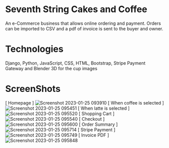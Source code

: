 # Seventh String Cakes and Coffee
An e-Commerce business that allows online ordering and payment. Orders can be imported to CSV and a pdf of invoice is sent to the buyer and owner.

# Technologies
Django, Python, JavaScript, CSS, HTML, Bootstrap, Stripe Payment Gateway and Blender 3D for the cup images

# ScreenShots
[ Homepage ]
![Screenshot 2023-01-25 093910](https://user-images.githubusercontent.com/105762453/214627570-adffedca-911c-4349-bb56-08f2d5b0d3a1.png)
[ When coffee is selected ]
![Screenshot 2023-01-25 095451](https://user-images.githubusercontent.com/105762453/214629744-5cd2dfcc-4cd7-4499-b641-e758f1f1e07f.png)
[ When latte is selected ]
![Screenshot 2023-01-25 095520](https://user-images.githubusercontent.com/105762453/214629761-8bfb6c10-a0e1-49ec-bb66-e9c7b47409d1.png)
[ Shopping Cart ]
![Screenshot 2023-01-25 095540](https://user-images.githubusercontent.com/105762453/214629779-061e8ab2-f29b-44cd-aeaa-757996990d99.png)
[ Checkout ]
![Screenshot 2023-01-25 095600](https://user-images.githubusercontent.com/105762453/214629789-eec57e0c-5e69-4355-aa3a-4536960774d7.png)
[ Order Summary ]
![Screenshot 2023-01-25 095714](https://user-images.githubusercontent.com/105762453/214629799-e9695b9a-c820-49f5-a80e-2d2dbfe64971.png)
[ Stripe Payment ]
![Screenshot 2023-01-25 095749](https://user-images.githubusercontent.com/105762453/214629829-3a4c8753-f1ed-48b7-9ccd-b4944b5036d2.png)
[ Invoice PDF ]
![Screenshot 2023-01-25 095848](https://user-images.githubusercontent.com/105762453/214629846-a8da2917-5b82-4020-87a2-a1361109dbe0.png)


